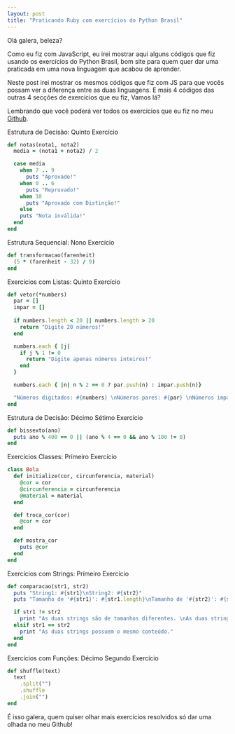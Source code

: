 ```yaml
---
layout: post
title: "Praticando Ruby com exercícios do Python Brasil"
---
```


Olá galera, beleza?

Como eu fiz com JavaScript, eu irei mostrar aqui alguns códigos que fiz usando os exercícios do Python Brasil, bom site para quem quer dar uma praticada em uma nova linguagem que acabou de aprender.

Neste post irei mostrar os mesmos códigos que fiz com JS para que vocês possam ver a diferença entre as duas linguagens. E mais 4 códigos das outras 4 secções de exercícios que eu fiz,  Vamos lá?

Lembrando que você poderá ver todos os exercícios que eu fiz no meu <a href="https://github.com/ViniciusBaptista/LearningRuby">Github</a>.

Estrutura de Decisão: Quinto Exercício

``` ruby
def notas(nota1, nota2)
  media = (nota1 + nota2) / 2

  case media
    when 7 .. 9 
      puts "Aprovado!"
    when 0 .. 6 
      puts "Reprovado!"
    when 10 
      puts "Aprovado com Distinção!"
    else  
    puts "Nota inválida!"
  end
end
```

Estrutura Sequencial: Nono Exercício

``` ruby
def transformacao(farenheit)
  (5 * (farenheit - 32) / 9)
end
```

Exercícios com Listas: Quinto Exercício

``` ruby
def vetor(*numbers)
  par = []
  impar = []
  
  if numbers.length < 20 || numbers.length > 20
    return "Digite 20 números!"
  end

  numbers.each { |j| 
    if j % 1 != 0
      return "Digite apenas números inteiros!"
    end
  }

  numbers.each { |n| n % 2 == 0 ? par.push(n) : impar.push(n)}

  "Números digitados: #{numbers} \nNúmeros pares: #{par} \nNúmeros impares: #{impar}"
end
```
Estrutura de Decisão: Décimo Sétimo Exercício

``` ruby
def bissexto(ano)
  puts ano % 400 == 0 || (ano % 4 == 0 && ano % 100 != 0)
end
```

Exercícios Classes: Prímeiro Exercício

``` ruby
class Bola
  def initialize(cor, circunferencia, material)
    @cor = cor
    @circunferencia = circunferencia
    @material = material
  end

  def troca_cor(cor)
    @cor = cor
  end

  def mostra_cor
    puts @cor
  end
end
```

Exercícios com Strings: Prímeiro Exercício

``` ruby
def comparacao(str1, str2)
  puts "String1: #{str1}\nString2: #{str2}"
  puts "Tamanho de '#{str1}': #{str1.length}\nTamanho de '#{str2}': #{str2.length}"

  if str1 != str2 
    print "As duas strings são de tamanhos diferentes. \nAs duas strings possuem conteúdo diferente." 
  elsif str1 == str2
    print "As duas strings possuem o mesmo conteúdo."
  end
end
```
Exercícios com Funções: Décimo Segundo Exercício

``` ruby
def shuffle(text)
  text
    .split("")
    .shuffle
    .join("")
end
```

É isso galera, quem quiser olhar mais exercícios resolvidos só dar uma olhada no meu Github!